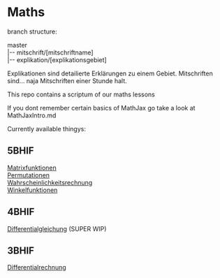 # Maths

branch structure:

master<br />
|-- mitschrift/[mitschriftname]<br />
|-- explikation/[explikationsgebiet]<br />

Explikationen sind detailierte Erklärungen zu einem Gebiet.
Mitschriften sind... naja Mitschriften einer Stunde halt.

This repo contains a scriptum of our maths lessons

If you dont remember certain basics of MathJax go take a look at MathJaxIntro.md

Currently available thingys:

## 5BHIF
[Matrixfunktionen](./5BHIF/Matrixfunktionen.md)<br />
[Permutationen](./5BHIF/Permutationen.md)<br />
[Wahrscheinlichkeitsrechnung](./5BHIF/Wahrscheinlichkeitsrechung.md)<br />
[Winkelfunktionen](./5BHIF/Winkelfunktionen.md)

## 4BHIF
[Differentialgleichung](./3BHIF/Differentialrechnung.md) (SUPER WIP)

## 3BHIF
[Differentialrechnung](./3BHIF/Differentialrechnung.md)
